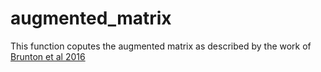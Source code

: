 # augmented_matrix

This function coputes the augmented matrix as described by the work of [Brunton et al 2016](https://www.sciencedirect.com/science/article/pii/S0165027015003829?casa_token=zdJlfAAerywAAAAA:zHCEP_x0fal_TqZqMeXj1EYkiq75bMw_8fCSoSkRh5uEAT29bkCdty3N0guQRSWXHtHETJfB3Uc)
